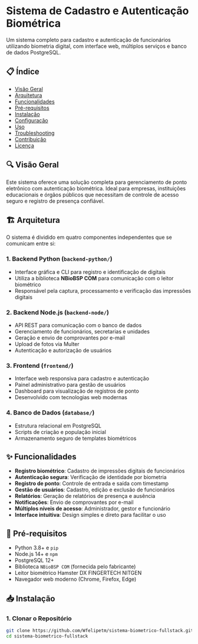 # Sistema de Cadastro e Autenticação Biométrica

Um sistema completo para cadastro e autenticação de funcionários utilizando biometria digital, com interface web, múltiplos serviços e banco de dados PostgreSQL.

## 📋 Índice

- [Visão Geral](#visao-geral)
- [Arquitetura](#arquitetura)
- [Funcionalidades](#funcionalidades)
- [Pré-requisitos](#pre-requisitos)
- [Instalação](#instalacao)
- [Configuração](#configuracao)
- [Uso](#uso)
- [Troubleshooting](#troubleshooting)
- [Contribuição](#contribuicao)
- [Licença](#licenca)

## 🔍 Visão Geral <a name="visao-geral"></a>

Este sistema oferece uma solução completa para gerenciamento de ponto eletrônico com autenticação biométrica. Ideal para empresas, instituições educacionais e órgãos públicos que necessitam de controle de acesso seguro e registro de presença confiável.

## 🏗️ Arquitetura <a name="arquitetura"></a>

O sistema é dividido em quatro componentes independentes que se comunicam entre si:

### 1. Backend Python (`backend-python/`)
- Interface gráfica e CLI para registro e identificação de digitais
- Utiliza a biblioteca **NBioBSP COM** para comunicação com o leitor biométrico
- Responsável pela captura, processamento e verificação das impressões digitais

### 2. Backend Node.js (`backend-node/`)
- API REST para comunicação com o banco de dados
- Gerenciamento de funcionários, secretarias e unidades
- Geração e envio de comprovantes por e-mail
- Upload de fotos via Multer
- Autenticação e autorização de usuários

### 3. Frontend (`frontend/`)
- Interface web responsiva para cadastro e autenticação
- Painel administrativo para gestão de usuários
- Dashboard para visualização de registros de ponto
- Desenvolvido com tecnologias web modernas

### 4. Banco de Dados (`database/`)
- Estrutura relacional em PostgreSQL
- Scripts de criação e população inicial
- Armazenamento seguro de templates biométricos

## ✨ Funcionalidades <a name="funcionalidades"></a>

- **Registro biométrico**: Cadastro de impressões digitais de funcionários
- **Autenticação segura**: Verificação de identidade por biometria
- **Registro de ponto**: Controle de entrada e saída com timestamp
- **Gestão de usuários**: Cadastro, edição e exclusão de funcionários
- **Relatórios**: Geração de relatórios de presença e ausência
- **Notificações**: Envio de comprovantes por e-mail
- **Múltiplos níveis de acesso**: Administrador, gestor e funcionário
- **Interface intuitiva**: Design simples e direto para facilitar o uso

## 🔧 Pré-requisitos <a name="pre-requisitos"></a>

- Python 3.8+ e `pip`
- Node.js 14+ e `npm`
- PostgreSQL 12+
- Biblioteca `NBioBSP COM` (fornecida pelo fabricante)
- Leitor biométrico Hamster DX FINGERTECH NITGEN
- Navegador web moderno (Chrome, Firefox, Edge)

## 📥 Instalação <a name="instalacao"></a>

### 1. Clonar o Repositório

```bash
git clone https://github.com/Wfelipetm/sistema-biometrico-fullstack.git
cd sistema-biometrico-fullstack